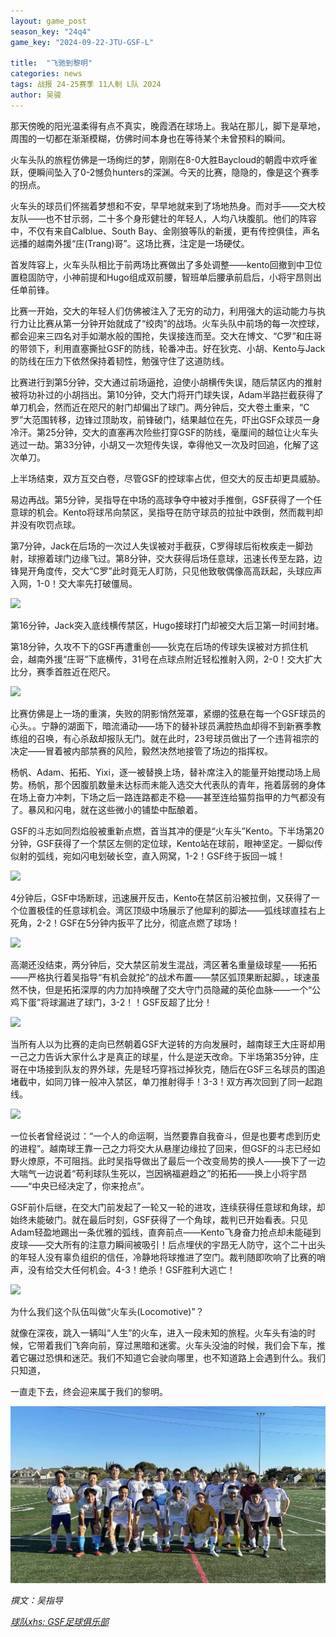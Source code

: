 ```yaml
---
layout: game_post
season_key: "24q4"
game_key: "2024-09-22-JTU-GSF-L"

title:  "飞驰到黎明"
categories: news
tags: 战报 24-25赛季 11人制 L队 2024
author: 吴骏
---
```


那天傍晚的阳光温柔得有点不真实，晚霞洒在球场上。我站在那儿，脚下是草地，周围的一切都在渐渐模糊，仿佛时间本身也在等待某个未曾预料的瞬间。

火车头队的旅程仿佛是一场绚烂的梦，刚刚在8-0大胜Baycloud的朝霞中欢呼雀跃，便瞬间坠入了0-2憾负hunters的深渊。今天的比赛，隐隐的，像是这个赛季的拐点。

火车头的球员们怀揣着梦想和不安，早早地就来到了场地热身。而对手——交大校友队——也不甘示弱，二十多个身形健壮的年轻人，人均八块腹肌。他们的阵容中，不仅有来自Calblue、South Bay、金刚狼等队的新援，更有传控俱佳，声名远播的越南外援“庄(Trang)哥”。这场比赛，注定是一场硬仗。

首发阵容上，火车头队相比于前两场比赛做出了多处调整——kento回撤到中卫位置稳固防守，小神前提和Hugo组成双前腰，智班单后腰承前启后，小将宇昂则出任单前锋。

比赛一开始，交大的年轻人们仿佛被注入了无穷的动力，利用强大的运动能力与执行力让比赛从第一分钟开始就成了“绞肉”的战场。火车头队中前场的每一次控球，都会迎来三四名对手如潮水般的围抢，失误接连而至。交大在博文、“C罗”和庄哥的带领下，利用直塞撕扯GSF的防线，轮番冲击。好在狄克、小胡、Kento与Jack的防线在压力下依然保持着韧性，勉强守住了这道防线。

比赛进行到第5分钟，交大通过前场逼抢，迫使小胡横传失误，随后禁区内的推射被将功补过的小胡挡出。第10分钟，交大门将开门球失误，Adam半路拦截获得了单刀机会，然而近在咫尺的射门却偏出了球门。两分钟后，交大卷土重来，“C罗”大范围转移，边锋过顶助攻，前锋破门，结果越位在先，吓出GSF众球员一身冷汗。第25分钟，交大的直塞再次险些打穿GSF的防线，毫厘间的越位让火车头逃过一劫。第33分钟，小胡又一次短传失误，幸得他又一次及时回追，化解了这次单刀。

上半场结束，双方互交白卷，尽管GSF的控球率占优，但交大的反击却更具威胁。

易边再战。第5分钟，吴指导在中场的高球争夺中被对手推倒，GSF获得了一个任意球的机会。Kento将球吊向禁区，吴指导在防守球员的拉扯中跌倒，然而裁判却并没有吹罚点球。

第7分钟，Jack在后场的一次过人失误被对手截获，C罗得球后衔枚疾走一脚劲射，球擦着球门边缘飞过。第8分钟，交大获得后场任意球，迅速长传至左路，边锋晃开角度传，交大“C罗”此时竟无人盯防，只见他致敬偶像高高跃起，头球应声入网，1-0！交大率先打破僵局。

![](/assets/img/news/24-25/l-jtu/0-1.gif)

第16分钟，Jack突入底线横传禁区，Hugo接球打门却被交大后卫第一时间封堵。

第18分钟，久攻不下的GSF再遭重创——狄克在后场的传球失误被对方抓住机会，越南外援“庄哥”下底横传，31号在点球点附近轻松推射入网，2-0！交大扩大比分，赛季首胜近在咫尺。

![](/assets/img/news/24-25/l-jtu/0-2.gif)

比赛仿佛是上一场的重演，失败的阴影悄然笼罩，紧绷的弦悬在每一个GSF球员的心头。。宁静的湖面下，暗流涌动——场下的替补球员满腔热血却得不到新赛季教练组的召唤，有心杀敌却报队无门。就在此时，23号球员做出了一个违背祖宗的决定——冒着被内部禁赛的风险，毅然决然地接管了场边的指挥权。

杨帆、Adam、拓拓、Yixi，逐一被替换上场，替补席注入的能量开始搅动场上局势。杨帆，那个因腹肌数量未达标而未能入选交大代表队的青年，拖着孱弱的身体在场上奋力冲刺，下场之后一路连路都走不稳——甚至连给猫剪指甲的力气都没有了。暴风和闪电，就在这些微小的铺垫中酝酿着。

GSF的斗志如同烈焰般被重新点燃，首当其冲的便是“火车头”Kento。下半场第20分钟，GSF获得了一个禁区左侧的定位球，Kento站在球前，眼神坚定。一脚似传似射的弧线，宛如闪电划破长空，直入网窝，1-2！GSF终于扳回一城！

![](/assets/img/news/24-25/l-jtu/1-2.gif)

4分钟后，GSF中场断球，迅速展开反击，Kento在禁区前沿被拉倒，又获得了一个位置极佳的任意球机会。湾区顶级中场展示了他犀利的脚法——弧线球直挂右上死角，2-2！GSF在5分钟内扳平了比分，彻底点燃了球场！

![](/assets/img/news/24-25/l-jtu/2-2.gif)

高潮还没结束，两分钟后，交大禁区前发生混战，湾区著名重量级球星——拓拓——严格执行着吴指导“有机会就抡”的战术布置——禁区弧顶果断起脚。，球速虽然不快，但是拓拓深厚的内力加持唤醒了交大守门员隐藏的英伦血脉——一个“公鸡下蛋”将球漏进了球门，3-2！！GSF反超了比分！

![](/assets/img/news/24-25/l-jtu/3-2.gif)

当所有人以为比赛的走向已然朝着GSF大逆转的方向发展时，越南球王大庄哥却用一己之力告诉大家什么才是真正的球星，什么是逆天改命。下半场第35分钟，庄哥在中场接到队友的界外球，先是轻巧穿裆过掉狄克，随后在GSF三名球员的围追堵截中，如同刀锋一般冲入禁区，单刀推射得手！3-3！双方再次回到了同一起跑线。

![](/assets/img/news/24-25/l-jtu/3-3.gif)

一位长者曾经说过：“一个人的命运啊，当然要靠自我奋斗，但是也要考虑到历史的进程”。越南球王靠一己之力将交大从悬崖边缘拉了回来，但GSF的斗志已经如野火燎原，不可阻挡。此时吴指导做出了最后一个改变局势的换人——换下了一边大喘气一边说着“苟利球队生死以，岂因祸福避趋之”的拓拓——换上小将宇昂——“中央已经决定了，你来抢点”。

GSF前仆后继，在交大门前发起了一轮又一轮的进攻，连续获得任意球和角球，却始终未能破门。就在最后时刻，GSF获得了一个角球，裁判已开始看表。只见Adam轻盈地踢出一条优雅的弧线，直奔前点——Kento飞身奋力抢点却未能碰到皮球——交大所有的注意力瞬间被吸引！后点埋伏的宇昂无人防守，这个二十出头的年轻人没有辜负组织的信任，冷静地将球推进了空门。裁判随即吹响了比赛的哨声，没有给交大任何机会。4-3！绝杀！GSF胜利大逃亡！

![](/assets/img/news/24-25/l-jtu/4-3.gif)

为什么我们这个队伍叫做“火车头(Locomotive)”？

就像在深夜，跳入一辆叫“人生”的火车，进入一段未知的旅程。火车头有油的时候，它带着我们飞奔向前，穿过黑暗和迷雾。火车头没油的时候，我们会下车，推着它碾过恐惧和迷茫。我们不知道它会驶向哪里，也不知道路上会遇到什么。我们只知道，

一直走下去，终会迎来属于我们的黎明。

![](/assets/img/news/24-25/l-jtu/team.jpg)


*撰文：吴指导*


[*球队xhs: GSF足球俱乐部*](https://www.xiaohongshu.com/user/profile/61dfc801000000001000bfa6)
